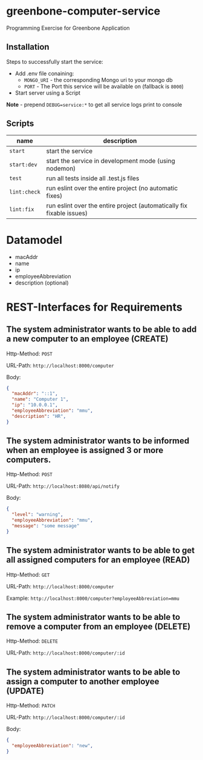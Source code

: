 # greenbone-computer-service
Programming Exercise for Greenbone Application

## Installation
Steps to successfully start the service:
- Add .env file conaining:
  - `MONGO_URI` - the corresponding Mongo uri to your mongo db
  - `PORT` - The Port this service will be available on (fallback is `8000`)
- Start server using a Script

**Note** - prepend `DEBUG=service:*` to get all service logs print to console


## Scripts

|name|description|
|-----|-----|
|`start`| start the service |
|`start:dev`| start the service in development mode (using nodemon)|
|`test`| run all tests inside all .test.js files |
|`lint:check`| run eslint over the entire project (no automatic fixes) |
|`lint:fix`| run eslint over the entire project (automatically fix fixable issues)|


# Datamodel

- macAddr
- name
- ip
- employeeAbbreviation
- description (optional)

# REST-Interfaces for Requirements


## The system administrator wants to be able to add a new computer to an employee (CREATE)
Http-Method: `POST`

URL-Path: `http://localhost:8000/computer`


Body:
```JSON
{
  "macAddr": "::1",
  "name": "Computer 1",
  "ip": "10.0.0.1",
  "employeeAbbreviation": "mmu",
  "description": "HR",
}
```

## The system administrator wants to be informed when an employee is assigned 3 or more computers.

Http-Method: `POST`

URL-Path: `http://localhost:8080/api/notify`


Body:
```JSON
{
  "level": "warning",
  "employeeAbbreviation": "mmu",
  "message": "some message"
}
```

## The system administrator wants to be able to get all assigned computers for an employee (READ)

Http-Method: `GET`

URL-Path: `http://localhost:8000/computer`

Example: `http://localhost:8000/computer?employeeAbbreviation=mmu`

## The system administrator wants to be able to remove a computer from an employee (DELETE)

Http-Method: `DELETE`

URL-Path: `http://localhost:8000/computer/:id`


## The system administrator wants to be able to assign a computer to another employee (UPDATE)

Http-Method: `PATCH`

URL-Path: `http://localhost:8000/computer/:id`


Body:
```JSON
{
  "employeeAbbreviation": "new",
}
```
